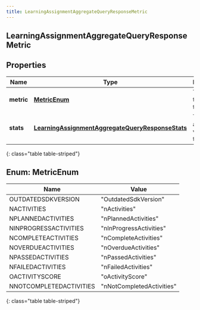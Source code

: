 ```yaml
---
title: LearningAssignmentAggregateQueryResponseMetric
---
```


## LearningAssignmentAggregateQueryResponseMetric

## Properties

| Name       | Type                                                                                                                       | Description                           | Notes      |
| ---------- | -------------------------------------------------------------------------------------------------------------------------- | ------------------------------------- | ---------- |
| **metric** | [**MetricEnum**](#MetricEnum)<!---->                                                                                       | The metric this applies to            | [optional] |
| **stats**  | <!----><!---->[**LearningAssignmentAggregateQueryResponseStats**](LearningAssignmentAggregateQueryResponseStats.md)<!----> | The aggregated values for this metric | [optional] |

{: class="table table-striped"}

<a name="MetricEnum"></a>

## Enum: MetricEnum

| Name                    | Value                               |
| ----------------------- | ----------------------------------- |
| OUTDATEDSDKVERSION      | &quot;OutdatedSdkVersion&quot;      |
| NACTIVITIES             | &quot;nActivities&quot;             |
| NPLANNEDACTIVITIES      | &quot;nPlannedActivities&quot;      |
| NINPROGRESSACTIVITIES   | &quot;nInProgressActivities&quot;   |
| NCOMPLETEACTIVITIES     | &quot;nCompleteActivities&quot;     |
| NOVERDUEACTIVITIES      | &quot;nOverdueActivities&quot;      |
| NPASSEDACTIVITIES       | &quot;nPassedActivities&quot;       |
| NFAILEDACTIVITIES       | &quot;nFailedActivities&quot;       |
| OACTIVITYSCORE          | &quot;oActivityScore&quot;          |
| NNOTCOMPLETEDACTIVITIES | &quot;nNotCompletedActivities&quot; |

{: class="table table-striped"}
